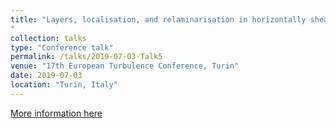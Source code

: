 ```yaml
---
title: "Layers, localisation, and relaminarisation in horizontally shearing stratified turbulence 
"
collection: talks
type: "Conference talk"
permalink: /talks/2019-07-03-Talk5
venue: "17th European Turbulence Conference, Turin"
date: 2019-07-03
location: "Turin, Italy"
---
```


[More information here](http://www.etc17.it/)
